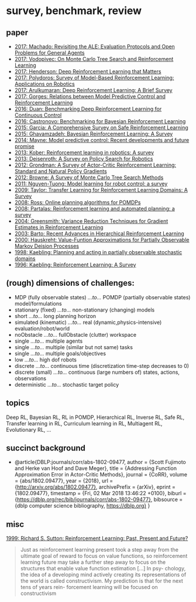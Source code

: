 # survey, benchmark, review

## paper
* [2017: Machado: Revisiting the ALE: Evaluation Protocols and Open Problems for General Agents](https://arxiv.org/abs/1709.06009)
* [2017: Vodopivec: On Monte Carlo Tree Search and Reinforcement Learning](https://www.jair.org/media/5507/live-5507-10333-jair.pdf)
* [2017: Henderson: Deep Reinforcement Learning that Matters](https://arxiv.org/abs/1709.06560)
* [2017: Polydoros: Survey of Model-Based Reinforcement Learning: Applications on Robotics](https://link.springer.com/article/10.1007/s10846-017-0468-y)
* [2017: Arulkumaran: Deep Reinforcement Learning: A Brief Survey](http://ieeexplore.ieee.org/document/8103164/)
* [2017: Gorges: Relations between Model Predictive Control and Reinforcement Learning](https://www.sciencedirect.com/science/article/pii/S2405896317311941)
* [2016: Duan: Benchmarking Deep Reinforcement Learning for Continuous Control](https://arxiv.org/abs/1604.06778)
* [2016: Castronovo: Benchmarking for Bayesian Reinforcement Learning](http://journals.plos.org/plosone/article?id=10.1371/journal.pone.0157088)
* [2015: Garcia: A Comprehensive Survey on Safe Reinforcement Learning](http://jmlr.org/papers/v16/garcia15a.html)
* [2015: Ghavamzadeh: Bayesian Reinforcement Learning: A Survey](https://arxiv.org/abs/1609.04436)
* [2014: Mayne: Model predictive control: Recent developments and future promise](https://www.sciencedirect.com/science/article/pii/S0005109814005160)
* [2013: Kober: Reinforcement learning in robotics: A survey](http://journals.sagepub.com/doi/abs/10.1177/0278364913495721)
* [2013: Deisenroth: A Survey on Policy Search for Robotics](https://spiral.imperial.ac.uk/bitstream/10044/1/12051/7/fnt_corrected_2014-8-22.pdf)
* [2012: Grondman: A Survey of Actor-Critic Reinforcement Learning: Standard and Natural Policy Gradients](http://ieeexplore.ieee.org/abstract/document/6392457/)
* [2012: Browne: A Survey of Monte Carlo Tree Search Methods](https://ieeexplore.ieee.org/document/6145622/)
* [2011: Nguyen-Tuong: Model learning for robot control: a survey](https://link.springer.com/article/10.1007/s10339-011-0404-1)
* [2009: Taylor: Transfer Learning for Reinforcement Learning Domains: A Survey](http://www.jmlr.org/papers/v10/taylor09a.html)
* [2008: Ross: Online planning algorithms for POMDPs](http://www.jair.org/papers/paper2567.html)
* [2008: Partalas: Reinforcement learning and automated planning: a survey](https://www.igi-global.com/chapter/reinforcement-learning-automated-planning/5322)
* [2004: Greensmith: Variance Reduction Techniques for Gradient Estimates in Reinforcement Learning](?)
* [2003: Barto: Recent Advances in Hierarchical Reinforcement Learning](https://link.springer.com/article/10.1023/A:1022140919877)
* [2000: Hauskreht: Value-Funtion Approximations for Partially Observable Markov Deision Processes](https://www.jair.org/media/678/live-678-1858-jair.pdf)
* [1998: Kaebling: Planning and acting in partially observable stochastic domains](https://www.sciencedirect.com/science/article/pii/S000437029800023X)
* [1996: Kaebling: Reinforcement Learning: A Survey](https://www.jair.org/media/301/live-301-1562-jair.pdf)

## (rough) dimensions of challenges:
* MDP (fully observable states) _...to..._ POMDP (partially observable states) model/formulations
* stationary (fixed) _...to..._ non-stationary (changing) models
* short _...to..._ long planning horizon
* simulated (kinematic) _...to..._ real (dynamic,physics-intensive) evaluation/robot/world
* noObstacle _...to..._ fullObstacle (clutter) workspace
* single _...to..._ multiple agents
* single _...to..._ multiple (similar but not same) tasks
* single _...to..._ multiple goals/objectives
* low _...to..._ high dof robots
* discrete _...to..._ continuous time (discretization time-step decreases to 0)
* discrete (small) _...to..._ continuous (large numbers of) states, actions, observations
* deterministic _...to..._ stochastic target policy

## topics
Deep RL,
Bayesian RL,
RL in POMDP,
Hierarchical RL,
Inverse RL,
Safe RL,
Transfer learning in RL,
Curriculum learning in RL,
Multiagent RL,
Evolutionary RL,
...

## succinct background
* @article{DBLP:journals/corr/abs-1802-09477,
  author    = {Scott Fujimoto and
               Herke van Hoof and
               Dave Meger},
  title     = {Addressing Function Approximation Error in Actor-Critic Methods},
  journal   = {CoRR},
  volume    = {abs/1802.09477},
  year      = {2018},
  url       = {http://arxiv.org/abs/1802.09477},
  archivePrefix = {arXiv},
  eprint    = {1802.09477},
  timestamp = {Fri, 02 Mar 2018 13:46:22 +0100},
  biburl    = {https://dblp.org/rec/bib/journals/corr/abs-1802-09477},
  bibsource = {dblp computer science bibliography, https://dblp.org}
}

## misc
[1999: Richard S. Sutton: Reinforcement Learning: Past, Present and Future?](https://link.springer.com/chapter/10.1007/3-540-48873-1_26)
> Just as reinforcement learning present took a step away from the ultimate goal of reward to
> focus on value functions, so reinforcement learning future may take a further step
> away to focus on the structures that enable value function estimation [...] In psy-
> chology, the idea of a developing mind actively creating its representations of the
> world is called constructivism. My prediction is that for the next tens of years rein-
> forcement learning will be focused on constructivism

